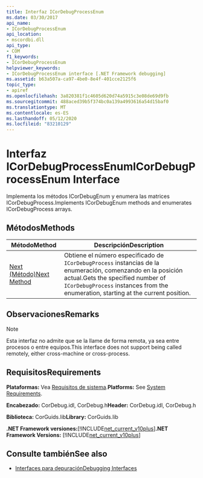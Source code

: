 ```yaml
---
title: Interfaz ICorDebugProcessEnum
ms.date: 03/30/2017
api_name:
- ICorDebugProcessEnum
api_location:
- mscordbi.dll
api_type:
- COM
f1_keywords:
- ICorDebugProcessEnum
helpviewer_keywords:
- ICorDebugProcessEnum interface [.NET Framework debugging]
ms.assetid: b63a507a-ca97-4be0-8e4f-401cce2125f6
topic_type:
- apiref
ms.openlocfilehash: 3a820381f1c4605d620d74a5915c3e08de69d9fb
ms.sourcegitcommit: 488aced39b5f374bc0a139a4993616a54d15baf0
ms.translationtype: MT
ms.contentlocale: es-ES
ms.lasthandoff: 05/12/2020
ms.locfileid: "83210129"
---
```

# <a name="icordebugprocessenum-interface"></a><span data-ttu-id="f96c6-102">Interfaz ICorDebugProcessEnum</span><span class="sxs-lookup"><span data-stu-id="f96c6-102">ICorDebugProcessEnum Interface</span></span>
<span data-ttu-id="f96c6-103">Implementa los métodos ICorDebugEnum y enumera las matrices ICorDebugProcess.</span><span class="sxs-lookup"><span data-stu-id="f96c6-103">Implements ICorDebugEnum methods and enumerates ICorDebugProcess arrays.</span></span>  
  
## <a name="methods"></a><span data-ttu-id="f96c6-104">Métodos</span><span class="sxs-lookup"><span data-stu-id="f96c6-104">Methods</span></span>  
  
|<span data-ttu-id="f96c6-105">Método</span><span class="sxs-lookup"><span data-stu-id="f96c6-105">Method</span></span>|<span data-ttu-id="f96c6-106">Descripción</span><span class="sxs-lookup"><span data-stu-id="f96c6-106">Description</span></span>|  
|------------|-----------------|  
|[<span data-ttu-id="f96c6-107">Next (Método)</span><span class="sxs-lookup"><span data-stu-id="f96c6-107">Next Method</span></span>](icordebugprocessenum-next-method.md)|<span data-ttu-id="f96c6-108">Obtiene el número especificado de `ICorDebugProcess` instancias de la enumeración, comenzando en la posición actual.</span><span class="sxs-lookup"><span data-stu-id="f96c6-108">Gets the specified number of `ICorDebugProcess` instances from the enumeration, starting at the current position.</span></span>|  
  
## <a name="remarks"></a><span data-ttu-id="f96c6-109">Observaciones</span><span class="sxs-lookup"><span data-stu-id="f96c6-109">Remarks</span></span>  
  
> [!NOTE]
> <span data-ttu-id="f96c6-110">Esta interfaz no admite que se la llame de forma remota, ya sea entre procesos o entre equipos.</span><span class="sxs-lookup"><span data-stu-id="f96c6-110">This interface does not support being called remotely, either cross-machine or cross-process.</span></span>  
  
## <a name="requirements"></a><span data-ttu-id="f96c6-111">Requisitos</span><span class="sxs-lookup"><span data-stu-id="f96c6-111">Requirements</span></span>  
 <span data-ttu-id="f96c6-112">**Plataformas:** Vea [Requisitos de sistema](../../get-started/system-requirements.md).</span><span class="sxs-lookup"><span data-stu-id="f96c6-112">**Platforms:** See [System Requirements](../../get-started/system-requirements.md).</span></span>  
  
 <span data-ttu-id="f96c6-113">**Encabezado:** CorDebug.idl, CorDebug.h</span><span class="sxs-lookup"><span data-stu-id="f96c6-113">**Header:** CorDebug.idl, CorDebug.h</span></span>  
  
 <span data-ttu-id="f96c6-114">**Biblioteca:** CorGuids.lib</span><span class="sxs-lookup"><span data-stu-id="f96c6-114">**Library:** CorGuids.lib</span></span>  
  
 <span data-ttu-id="f96c6-115">**.NET Framework versiones:**[!INCLUDE[net_current_v10plus](../../../../includes/net-current-v10plus-md.md)]</span><span class="sxs-lookup"><span data-stu-id="f96c6-115">**.NET Framework Versions:** [!INCLUDE[net_current_v10plus](../../../../includes/net-current-v10plus-md.md)]</span></span>  
  
## <a name="see-also"></a><span data-ttu-id="f96c6-116">Consulte también</span><span class="sxs-lookup"><span data-stu-id="f96c6-116">See also</span></span>

- [<span data-ttu-id="f96c6-117">Interfaces para depuración</span><span class="sxs-lookup"><span data-stu-id="f96c6-117">Debugging Interfaces</span></span>](debugging-interfaces.md)
